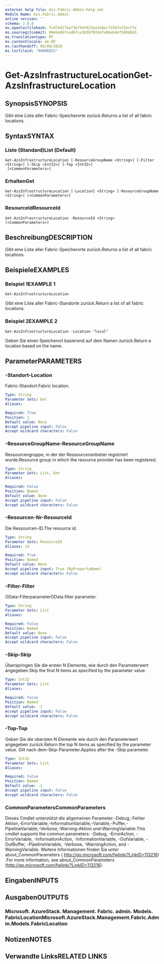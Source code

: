 ```yaml
---
external help file: Azs.Fabric.Admin-help.xml
Module Name: Azs.Fabric.Admin
online version: ''
schema: 2.0.0
ms.openlocfilehash: fc074d17ea73bf54f623ea3e8ec72567ef2bcffe
ms.sourcegitcommit: 09eb4dbfcad6fce303b793dafe9bebdef589db03
ms.translationtype: MT
ms.contentlocale: de-DE
ms.lasthandoff: 08/08/2020
ms.locfileid: "94006852"
---
```

# <span data-ttu-id="79074-101">Get-AzsInfrastructureLocation</span><span class="sxs-lookup"><span data-stu-id="79074-101">Get-AzsInfrastructureLocation</span></span>

## <span data-ttu-id="79074-102">Synopsis</span><span class="sxs-lookup"><span data-stu-id="79074-102">SYNOPSIS</span></span>
<span data-ttu-id="79074-103">Gibt eine Liste aller Fabric-Speicherorte zurück.</span><span class="sxs-lookup"><span data-stu-id="79074-103">Returns a list of all fabric locations.</span></span>

## <span data-ttu-id="79074-104">Syntax</span><span class="sxs-lookup"><span data-stu-id="79074-104">SYNTAX</span></span>

### <span data-ttu-id="79074-105">Liste (Standard)</span><span class="sxs-lookup"><span data-stu-id="79074-105">List (Default)</span></span>
```
Get-AzsInfrastructureLocation [-ResourceGroupName <String>] [-Filter <String>] [-Skip <Int32>] [-Top <Int32>]
 [<CommonParameters>]
```

### <span data-ttu-id="79074-106">Erhalten</span><span class="sxs-lookup"><span data-stu-id="79074-106">Get</span></span>
```
Get-AzsInfrastructureLocation [-Location] <String> [-ResourceGroupName <String>] [<CommonParameters>]
```

### <span data-ttu-id="79074-107">ResourceId</span><span class="sxs-lookup"><span data-stu-id="79074-107">ResourceId</span></span>
```
Get-AzsInfrastructureLocation -ResourceId <String> [<CommonParameters>]
```

## <span data-ttu-id="79074-108">Beschreibung</span><span class="sxs-lookup"><span data-stu-id="79074-108">DESCRIPTION</span></span>
<span data-ttu-id="79074-109">Gibt eine Liste aller Fabric-Speicherorte zurück.</span><span class="sxs-lookup"><span data-stu-id="79074-109">Returns a list of all fabric locations.</span></span>

## <span data-ttu-id="79074-110">Beispiele</span><span class="sxs-lookup"><span data-stu-id="79074-110">EXAMPLES</span></span>

### <span data-ttu-id="79074-111">Beispiel 1</span><span class="sxs-lookup"><span data-stu-id="79074-111">EXAMPLE 1</span></span>
```
Get-AzsInfrastructureLocation
```

<span data-ttu-id="79074-112">Gibt eine Liste aller Fabric-Standorte zurück.</span><span class="sxs-lookup"><span data-stu-id="79074-112">Return a list of all fabric locations.</span></span>

### <span data-ttu-id="79074-113">Beispiel 2</span><span class="sxs-lookup"><span data-stu-id="79074-113">EXAMPLE 2</span></span>
```
Get-AzsInfrastructureLocation -Location "local"
```

<span data-ttu-id="79074-114">Geben Sie einen Speicherort basierend auf dem Namen zurück.</span><span class="sxs-lookup"><span data-stu-id="79074-114">Return a location based on the name.</span></span>

## <span data-ttu-id="79074-115">Parameter</span><span class="sxs-lookup"><span data-stu-id="79074-115">PARAMETERS</span></span>

### <span data-ttu-id="79074-116">-Standort</span><span class="sxs-lookup"><span data-stu-id="79074-116">-Location</span></span>
<span data-ttu-id="79074-117">Fabric-Standort.</span><span class="sxs-lookup"><span data-stu-id="79074-117">Fabric location.</span></span>

```yaml
Type: String
Parameter Sets: Get
Aliases:

Required: True
Position: 1
Default value: None
Accept pipeline input: False
Accept wildcard characters: False
```

### <span data-ttu-id="79074-118">-ResourceGroupName</span><span class="sxs-lookup"><span data-stu-id="79074-118">-ResourceGroupName</span></span>
<span data-ttu-id="79074-119">Ressourcengruppe, in der der Ressourcenanbieter registriert wurde.</span><span class="sxs-lookup"><span data-stu-id="79074-119">Resource group in which the resource provider has been registered.</span></span>

```yaml
Type: String
Parameter Sets: List, Get
Aliases:

Required: False
Position: Named
Default value: None
Accept pipeline input: False
Accept wildcard characters: False
```

### <span data-ttu-id="79074-120">-Resourcen-Nr</span><span class="sxs-lookup"><span data-stu-id="79074-120">-ResourceId</span></span>
<span data-ttu-id="79074-121">Die Ressourcen-ID.</span><span class="sxs-lookup"><span data-stu-id="79074-121">The resource id.</span></span>

```yaml
Type: String
Parameter Sets: ResourceId
Aliases: id

Required: True
Position: Named
Default value: None
Accept pipeline input: True (ByPropertyName)
Accept wildcard characters: False
```

### <span data-ttu-id="79074-122">-Filter</span><span class="sxs-lookup"><span data-stu-id="79074-122">-Filter</span></span>
<span data-ttu-id="79074-123">OData-Filterparameter</span><span class="sxs-lookup"><span data-stu-id="79074-123">OData filter parameter.</span></span>

```yaml
Type: String
Parameter Sets: List
Aliases:

Required: False
Position: Named
Default value: None
Accept pipeline input: False
Accept wildcard characters: False
```

### <span data-ttu-id="79074-124">-Skip</span><span class="sxs-lookup"><span data-stu-id="79074-124">-Skip</span></span>
<span data-ttu-id="79074-125">Überspringen Sie die ersten N Elemente, wie durch den Parameterwert angegeben.</span><span class="sxs-lookup"><span data-stu-id="79074-125">Skip the first N items as specified by the parameter value.</span></span>

```yaml
Type: Int32
Parameter Sets: List
Aliases:

Required: False
Position: Named
Default value: -1
Accept pipeline input: False
Accept wildcard characters: False
```

### <span data-ttu-id="79074-126">-Top</span><span class="sxs-lookup"><span data-stu-id="79074-126">-Top</span></span>
<span data-ttu-id="79074-127">Geben Sie die obersten N Elemente wie durch den Parameterwert angegeben zurück.</span><span class="sxs-lookup"><span data-stu-id="79074-127">Return the top N items as specified by the parameter value.</span></span>
<span data-ttu-id="79074-128">Gilt nach dem-Skip-Parameter.</span><span class="sxs-lookup"><span data-stu-id="79074-128">Applies after the -Skip parameter.</span></span>

```yaml
Type: Int32
Parameter Sets: List
Aliases:

Required: False
Position: Named
Default value: -1
Accept pipeline input: False
Accept wildcard characters: False
```

### <span data-ttu-id="79074-129">CommonParameters</span><span class="sxs-lookup"><span data-stu-id="79074-129">CommonParameters</span></span>
<span data-ttu-id="79074-130">Dieses Cmdlet unterstützt die allgemeinen Parameter:-Debug,-Fehler Aktion,-ErrorVariable,-InformationVariable,-Variable,-Puffer,-PipelineVariable,-Verbose,-Warning-Aktion und-WarningVariable.</span><span class="sxs-lookup"><span data-stu-id="79074-130">This cmdlet supports the common parameters: -Debug, -ErrorAction, -ErrorVariable, -InformationAction, -InformationVariable, -OutVariable, -OutBuffer, -PipelineVariable, -Verbose, -WarningAction, and -WarningVariable.</span></span> <span data-ttu-id="79074-131">Weitere Informationen finden Sie unter about_CommonParameters ( http://go.microsoft.com/fwlink/?LinkID=113216) .</span><span class="sxs-lookup"><span data-stu-id="79074-131">For more information, see about_CommonParameters (http://go.microsoft.com/fwlink/?LinkID=113216).</span></span>

## <span data-ttu-id="79074-132">Eingaben</span><span class="sxs-lookup"><span data-stu-id="79074-132">INPUTS</span></span>

## <span data-ttu-id="79074-133">Ausgaben</span><span class="sxs-lookup"><span data-stu-id="79074-133">OUTPUTS</span></span>

### <span data-ttu-id="79074-134">Microsoft. AzureStack. Management. Fabric. admin. Models. FabricLocation</span><span class="sxs-lookup"><span data-stu-id="79074-134">Microsoft.AzureStack.Management.Fabric.Admin.Models.FabricLocation</span></span>

## <span data-ttu-id="79074-135">Notizen</span><span class="sxs-lookup"><span data-stu-id="79074-135">NOTES</span></span>

## <span data-ttu-id="79074-136">Verwandte Links</span><span class="sxs-lookup"><span data-stu-id="79074-136">RELATED LINKS</span></span>

